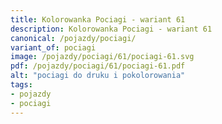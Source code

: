 ```yaml
---
title: Kolorowanka Pociagi - wariant 61
description: Kolorowanka Pociagi - wariant 61
canonical: /pojazdy/pociagi/
variant_of: pociagi
image: /pojazdy/pociagi/61/pociagi-61.svg
pdf: /pojazdy/pociagi/61/pociagi-61.pdf
alt: "pociagi do druku i pokolorowania"
tags:
- pojazdy
- pociagi
---
```

